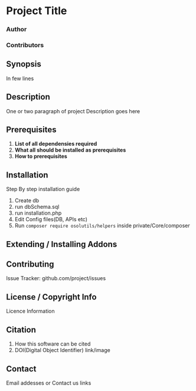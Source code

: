 # Project Title
### Author

### Contributors

## Synopsis
In few lines

## Description
One or two paragraph of project Description goes here

## Prerequisites
1. **List of all dependensies required**
2. **What all should be installed as prerequisites**
3. **How to prerequisites**

## Installation
Step By step installation guide
1. Create db
2. run dbSchema.sql
3. run installation.php
5. Edit Config files(DB, APIs etc)
6. Run `composer require osolutils/helpers` inside private/Core/composer

## Extending / Installing Addons

## Contributing
Issue Tracker: github.com/project/issues

## License / Copyright Info
Licence Information

## Citation
1. How this software can be cited
2. DOI(Digital Object Identifier) link/image

## Contact
Email addesses or Contact us links
